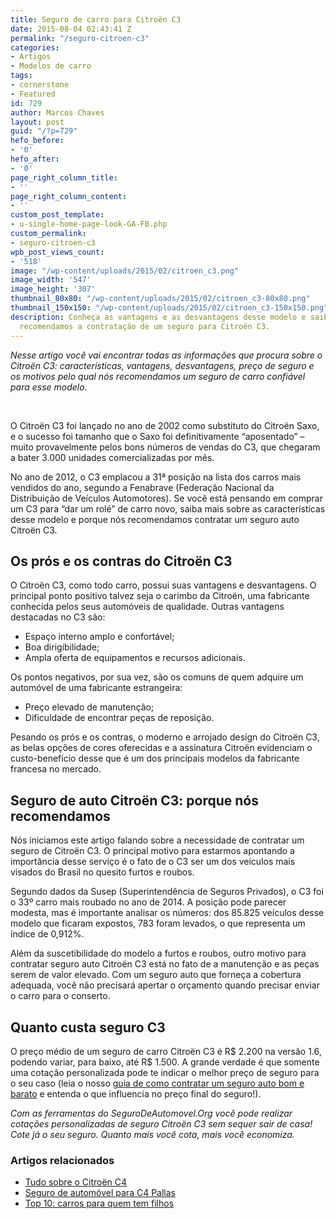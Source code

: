 ```yaml
---
title: Seguro de carro para Citroën C3
date: 2015-08-04 02:43:41 Z
permalink: "/seguro-citroen-c3"
categories:
- Artigos
- Modelos de carro
tags:
- cornerstone
- Featured
id: 729
author: Marcos Chaves
layout: post
guid: "/?p=729"
hefo_before:
- '0'
hefo_after:
- '0'
page_right_column_title:
- ''
page_right_column_content:
- ''
custom_post_template:
- u-single-home-page-look-GA-FB.php
custom_permalink:
- seguro-citroen-c3
wpb_post_views_count:
- '518'
image: "/wp-content/uploads/2015/02/citroen_c3.png"
image_width: '547'
image_height: '307'
thumbnail_80x80: "/wp-content/uploads/2015/02/citroen_c3-80x80.png"
thumbnail_150x150: "/wp-content/uploads/2015/02/citroen_c3-150x150.png"
description: Conheça as vantagens e as desvantagens desse modelo e saiba porque nós
  recomendamos a contratação de um seguro para Citroën C3.
---
```


_Nesse artigo você vai encontrar todas as informações que procura sobre o Citroën C3: características, vantagens, desvantagens, preço de seguro e os motivos pelo qual nós recomendamos um seguro de carro confiável para esse modelo._

&nbsp;

O Citroën C3 foi lançado no ano de 2002 como substituto do Citroën Saxo, e o sucesso foi tamanho que o Saxo foi definitivamente “aposentado” – muito provavelmente pelos bons números de vendas do C3, que chegaram a bater 3.000 unidades comercializadas por mês.

No ano de 2012, o C3 emplacou a 31ª posição na lista dos carros mais vendidos do ano, segundo a Fenabrave (Federação Nacional da Distribuição de Veículos Automotores). Se você está pensando em comprar um C3 para “dar um rolé” de carro novo, saiba mais sobre as características desse modelo e porque nós recomendamos contratar um seguro auto Citroën C3.

## **Os prós e os contras do Citroën C3**

O Citroën C3, como todo carro, possui suas vantagens e desvantagens. O principal ponto positivo talvez seja o carimbo da Citroën, uma fabricante conhecida pelos seus automóveis de qualidade. Outras vantagens destacadas no C3 são:

  * Espaço interno amplo e confortável;
  * Boa dirigibilidade;
  * Ampla oferta de equipamentos e recursos adicionais.

Os pontos negativos, por sua vez, são os comuns de quem adquire um automóvel de uma fabricante estrangeira:

  * Preço elevado de manutenção;
  * Dificuldade de encontrar peças de reposição.

Pesando os prós e os contras, o moderno e arrojado design do Citroën C3, as belas opções de cores oferecidas e a assinatura Citroën evidenciam o custo-benefício desse que é um dos principais modelos da fabricante francesa no mercado.

## **Seguro de auto Citroën C3: porque nós recomendamos**

Nós iniciamos este artigo falando sobre a necessidade de contratar um seguro de Citroën C3. O principal motivo para estarmos apontando a importância desse serviço é o fato de o C3 ser um dos veículos mais visados do Brasil no quesito furtos e roubos.

Segundo dados da Susep (Superintendência de Seguros Privados), o C3 foi o 33º carro mais roubado no ano de 2014. A posição pode parecer modesta, mas é importante analisar os números: dos 85.825 veículos desse modelo que ficaram expostos, 783 foram levados, o que representa um índice de 0,912%.

Além da suscetibilidade do modelo a furtos e roubos, outro motivo para contratar seguro auto Citroën C3 está no fato de a manutenção e as peças serem de valor elevado. Com um seguro auto que forneça a cobertura adequada, você não precisará apertar o orçamento quando precisar enviar o carro para o conserto.

## **Quanto custa seguro C3**

O preço médio de um seguro de carro Citroën C3 é R$ 2.200 na versão 1.6, podendo variar, para baixo, até R$ 1.500. A grande verdade é que somente uma cotação personalizada pode te indicar o melhor preço de seguro para o seu caso (leia o nosso [guia de como contratar um seguro auto bom e barato](/guia-rapido-para-contratar-um-seguro-bom-e-barato) e entenda o que influencia no preço final do seguro!).

_Com as ferramentas do SeguroDeAutomovel.Org você pode realizar cotações personalizadas de seguro Citroën C3 sem sequer sair de casa! Cote já o seu seguro. Quanto mais você cota, mais você economiza._

### Artigos relacionados

  * <a href="/citroen-c4-fotos-caracteristicas-preco-medio-de-seguro" target="_blank">Tudo sobre o Citroën C4</a>
  * <a href="/guia-rapido-citroen-c4-pallas-e-seguro-auto" target="_blank">Seguro de automóvel para C4 Pallas</a>
  * <a href="/10-carros-mais-indicados-para-quem-tem-filhos" target="_blank">Top 10: carros para quem tem filhos</a>